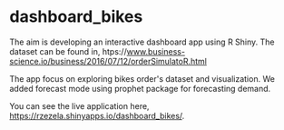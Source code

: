 # dashboard_bikes
The aim is developing an interactive dashboard app using R Shiny. The dataset can be found in, htps://www.business-science.io/business/2016/07/12/orderSimulatoR.html

The app focus on exploring bikes order's dataset and visualization. We added forecast mode using prophet package for forecasting demand.

You can see the live application here, https://rzezela.shinyapps.io/dashboard_bikes/.

